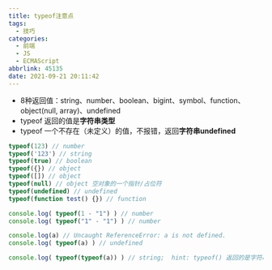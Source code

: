 ```yaml
---
title: typeof注意点
tags:
  - 技巧
categories:
  - 前端
  - JS
  - ECMAScript
abbrlink: 45135
date: 2021-09-21 20:11:42
---
```


- 8种返回值：string、number、boolean、bigint、symbol、function、object(null, array)、undefined
- typeof 返回的值是**字符串类型**
- typeof 一个不存在（未定义）的值，不报错，返回**字符串undefined**

```js
typeof(123) // number
typeof('123') // string
typeof(true) // boolean
typeof({}) // object
typeof([]) // object
typeof(null) // object 空对象的一个指针/占位符
typeof(undefined) // undefined
typeof(function test() {}) // function
```

```js
console.log( typeof(1 - "1") ) // number
console.log( typeof("1" - "1") ) // number

console.log(a) // Uncaught ReferenceError: a is not defined.
console.log( typeof(a) ) // undefined
```

```js
console.log( typeof(typeof(a)) ) // string;  hint: typeof() 返回的是字符串
```